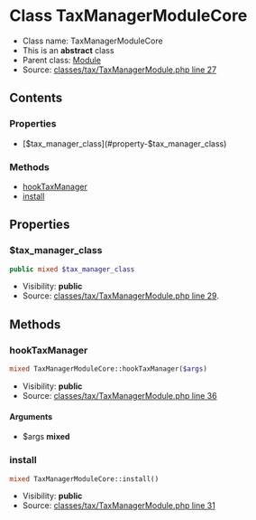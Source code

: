 Class TaxManagerModuleCore
=====================





* Class name: TaxManagerModuleCore
* This is an **abstract** class
* Parent class: [Module](class.ModuleCore.md)
* Source: [classes/tax/TaxManagerModule.php line 27](https://github.com/PrestaShop/PrestaShop/blob/1.6.0.13/classes/tax/TaxManagerModule.php#L27)


Contents
--------


### Properties

* [$tax_manager_class](#property-$tax_manager_class)

### Methods

* [hookTaxManager](#method-hookTaxManager)
* [install](#method-install)




Properties
----------


### <a name="property-$tax_manager_class"></a>$tax_manager_class

```php
public mixed $tax_manager_class
```





* Visibility: **public**
* Source: [classes/tax/TaxManagerModule.php line 29](https://github.com/PrestaShop/PrestaShop/blob/1.6.0.13/classes/tax/TaxManagerModule.php#L29).


Methods
-------


### <a name="method-hookTaxManager"></a>hookTaxManager

```php
mixed TaxManagerModuleCore::hookTaxManager($args)
```





* Visibility: **public**
* Source: [classes/tax/TaxManagerModule.php line 36](https://github.com/PrestaShop/PrestaShop/blob/1.6.0.13/classes/tax/TaxManagerModule.php#L36)


#### Arguments
* $args **mixed**



### <a name="method-install"></a>install

```php
mixed TaxManagerModuleCore::install()
```





* Visibility: **public**
* Source: [classes/tax/TaxManagerModule.php line 31](https://github.com/PrestaShop/PrestaShop/blob/1.6.0.13/classes/tax/TaxManagerModule.php#L31)



